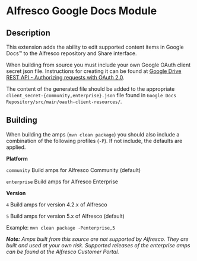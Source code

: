 Alfresco Google Docs Module
===========================

Description
-----------

This extension adds the ability to edit supported content items in Google Docs&trade; to the Alfresco repository and Share interface.

When building from source you must include your own Google OAuth client secret json file. Instructions for creating it can be found at [Google Drive REST API - Authorizing requests with OAuth 2.0](https://developers.google.com/drive/v3/web/about-auth).

The content of the generated file should be added to the appropriate `client_secret-{community,enterprise}.json` file found in `Google Docs Repository/src/main/oauth-client-resources/`.

Building
-----------

When building the amps (`mvn clean package`) you should also include a combination of the following profiles (`-P`). If not include, the defaults are applied.

**Platform**

`community` Build amps for Alfresco Community (default)

`enterprise` Build amps for Alfresco Enterprise

**Version**

`4` Build amps for version 4.2.x of Alfresco

`5` Build amps for version 5.x of Alfresco (default)

Example: `mvn clean package -Penterprise,5`
	
***Note:** Amps built from this source are not supported by Alfresco. They are built and used at your own risk. Supported releases of the enterprise amps can be found at the Alfresco Customer Portal.*


